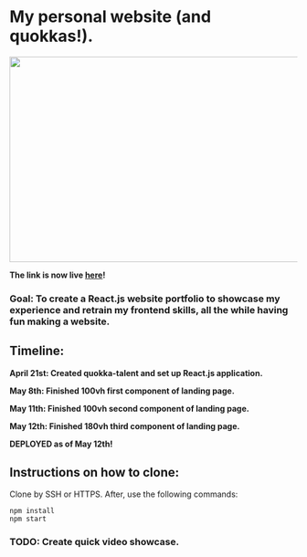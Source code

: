 # My personal website (and quokkas!).

<img src="https://user-images.githubusercontent.com/68435081/233759182-7c343ffe-312a-4e0a-939f-0435be21b765.png" width="800" height="360">

**The link is now live [here](https://quokkatalent.netlify.app/)!**

### Goal: To create a React.js website portfolio to showcase my experience and retrain my frontend skills, all the while having fun making a website.

## Timeline:

**April 21st: Created quokka-talent and set up React.js application.**

**May 8th: Finished 100vh first component of landing page.**

**May 11th: Finished 100vh second component of landing page.**

**May 12th: Finished 180vh third component of landing page.**

**DEPLOYED as of May 12th!**

## Instructions on how to clone:

Clone by SSH or HTTPS. After, use the following commands:

```
npm install
npm start
```

### TODO: Create quick video showcase.

